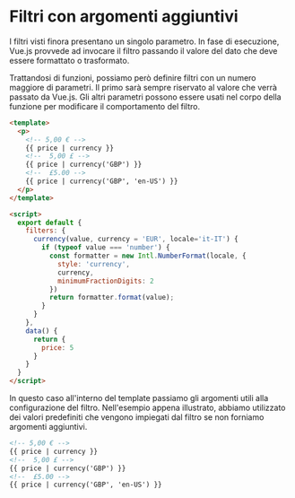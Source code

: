 # Filtri con argomenti aggiuntivi

I filtri visti finora presentano un singolo parametro. In fase di esecuzione, Vue.js provvede ad invocare il filtro passando il valore del dato che deve essere formattato o trasformato.

Trattandosi di funzioni, possiamo però definire filtri con un numero maggiore di parametri. Il primo sarà sempre riservato al valore che verrà passato da Vue.js. Gli altri parametri possono essere usati nel corpo della funzione per modificare il comportamento del filtro.

```html
<template>   
  <p>
    <!-- 5,00 € -->
    {{ price | currency }}
    <!--  5,00 £ -->
    {{ price | currency('GBP') }}
    <!--  £5.00 -->
    {{ price | currency('GBP', 'en-US') }}
  </p>
</template>

<script>
  export default {
    filters: {
      currency(value, currency = 'EUR', locale='it-IT') {
        if (typeof value === 'number') {
          const formatter = new Intl.NumberFormat(locale, {
            style: 'currency',
            currency,
            minimumFractionDigits: 2
          })
          return formatter.format(value);
        } 
      }
    },
    data() {
      return {
        price: 5
      }
    }
  }
</script>
```

In questo caso all'interno del template passiamo gli argomenti utili alla configurazione del filtro. Nell'esempio appena illustrato, abbiamo utilizzato dei valori predefiniti che vengono impiegati dal filtro se non forniamo argomenti aggiuntivi.

```html
<!-- 5,00 € -->
{{ price | currency }}
<!--  5,00 £ -->
{{ price | currency('GBP') }}
<!--  £5.00 -->
{{ price | currency('GBP', 'en-US') }}
```